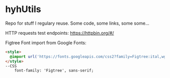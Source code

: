 # hyhUtils
Repo for stuff I regulary reuse. Some code, some links, some some...



HTTP requests test endpoints: 
https://httpbin.org/#/

Figtree Font import from Google Fonts:


```HTML
<style>
  @import url('https://fonts.googleapis.com/css2?family=Figtree:ital,wght@0,500;0,700;1,300&display=swap');
</style>
--CSS
    font-family: 'Figtree', sans-serif;
```
